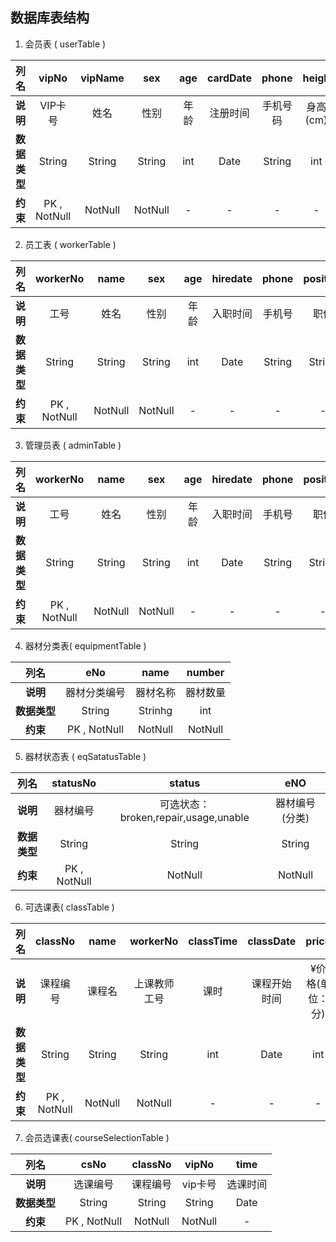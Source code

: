 
##  数据库表结构

1. 会员表 ( userTable )

| **列名** | vipNo | vipName | sex | age | cardDate | phone | heigh | weight |
| :----: | :----: | :----: | :----: | :----: | :----: | :----: | :----: | :----: |
| **说明** | VIP卡号 | 姓名 | 性别 | 年龄 | 注册时间 | 手机号码 | 身高(cm) | 体重(kg) |
| **数据类型** | String | String | String | int | Date | String | int | double |
| **约束** | PK , NotNull | NotNull | NotNull | - | - | - | - | - |


2. 员工表 ( workerTable )

| **列名** | workerNo | name | sex | age | hiredate | phone | position | info | pwd |
| :----: | :----: | :----: | :----: | :----: | :----: | :----: | :----: | :----: | :----: |
| **说明** | 工号 | 姓名 | 性别 | 年龄 | 入职时间 | 手机号 | 职位 | 备注信息 | 密码 |
| **数据类型** | String | String | String | int | Date | String | String | String | String |
| **约束** | PK , NotNull | NotNull | NotNull | - | - | - | - | - | NotNull |


3. 管理员表 ( adminTable )

| **列名** | workerNo | name | sex | age | hiredate | phone | position | info | pwd |
| :----: | :----: | :----: | :----: | :----: | :----: | :----: | :----: | :----: | :----: |
| **说明** | 工号 | 姓名 | 性别 | 年龄 | 入职时间 | 手机号 | 职位 | 备注信息 | 密码 |
| **数据类型** | String | String | String | int | Date | String | String | String | String |
| **约束** | PK , NotNull | NotNull | NotNull | - | - | - | - | - | NotNull |


4. 器材分类表( equipmentTable )

| **列名** | eNo | name | number |
| :----: | :----: | :----: | :----: |
| **说明** | 器材分类编号 | 器材名称 | 器材数量 |
| **数据类型** | String | Strinhg | int |
| **约束** | PK , NotNull | NotNull | NotNull |

5. 器材状态表 ( eqSatatusTable )

| **列名** | statusNo | status | eNO |
| :----: | :----: | :----: | :----: |
| **说明** | 器材编号 | 可选状态：broken,repair,usage,unable | 器材编号(分类) |
| **数据类型** | String | String | String |
| **约束** | PK , NotNull | NotNull | NotNull |


6. 可选课表( classTable )

| **列名** | classNo | name | workerNo | classTime | classDate | price |
| :----: | :----: | :----: | :----: | :----: | :----: | :----: |
| **说明** | 课程编号 | 课程名 | 上课教师工号 | 课时 | 课程开始时间 | ¥价格(单位：分) |
| **数据类型** | String | String | String | int | Date | int |
| **约束** | PK , NotNull | NotNull | NotNull | - | - | - |


7. 会员选课表( courseSelectionTable )

| **列名** | csNo | classNo | vipNo | time |
| :----: | :----: | :----: | :----: | :----: |
| **说明** | 选课编号 | 课程编号 | vip卡号 | 选课时间 |
| **数据类型** | String | String | String | Date |
| **约束** | PK , NotNull | NotNull | NotNull | - |
